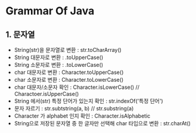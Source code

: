 # Grammar Of Java

## 1. 문자열
- String(str)을 문자열로 변환 : str.toCharArray()
- String 대문자로 변환 : .toUpperCase()
- String 소문자로 변환 : .toLowerCase()
- char 대문자로 변환 : Character.toUpperCase()
- char 소문자로 변환 : Character.toLowerCase()
- char 대문자/소문자 확인 : Character.isLowerCase() // Charactoer.isUpperCase()
- String 에서(str) 특정 단어가 있는지 확인 : str.indexOf('특정 단어')
- 문자 자르기 : str.subtstring(a, b) // str.substring(a)
- Character 가 alphabet 인지 확인 : Character.isAlphabetic
- String으로 저장된 문자열 중 한 글자만 선택해 char 타입으로 변환 : str.charAt()